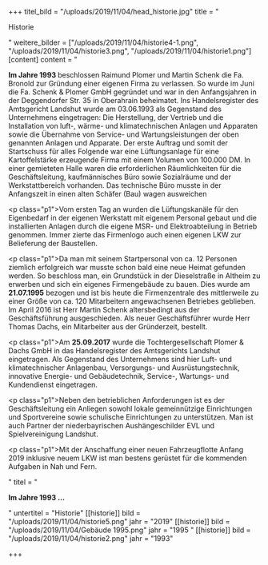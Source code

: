 +++
titel_bild = "/uploads/2019/11/04/head_historie.jpg"
title = "<p>Historie</p>"
weitere_bilder = ["/uploads/2019/11/04/historie4-1.png", "/uploads/2019/11/04/historie3.png", "/uploads/2019/11/04/historie1.png"]
[content]
content = "<p><strong>Im Jahre 1993 </strong>beschlossen Raimund Plomer und Martin Schenk die Fa. Bronold zur Gründung einer eigenen Firma zu verlassen. So wurde im Juni die Fa. Schenk &amp; Plomer GmbH gegründet und war in den Anfangsjahren in der Deggendorfer Str. 35 in Oberahrain beheimatet. Ins Handelsregister des Amtsgericht Landshut wurde am 03.06.1993 als Gegenstand des Unternehmens eingetragen: Die Herstellung, der Vertrieb und die Installation von luft-, wärme- und klimatechnischen Anlagen und Apparaten sowie die Übernahme von Service- und Wartungsleistungen der oben genannten Anlagen und Apparate. Der erste Auftrag und somit der Startschuss für alles Folgende war eine Lüftungsanlage für eine Kartoffelstärke erzeugende Firma mit einem Volumen von 100.000 DM. In einer gemieteten Halle waren die erforderlichen Räumlichkeiten für die Geschäftsleitung, kaufmännisches Büro sowie Sozialräume und der Werkstattbereich vorhanden. Das technische Büro musste in der Anfangszeit in einen alten Schäfer (Bau) wagen ausweichen</p><p class=\"p1\">Vom ersten Tag an wurden die Lüftungskanäle für den Eigenbedarf in der eigenen Werkstatt mit eigenem Personal gebaut und die installierten Anlagen durch die eigene MSR- und Elektroabteilung in Betrieb genommen. Immer zierte das Firmenlogo auch einen eigenen LKW zur Belieferung der Baustellen.</p><p class=\"p1\">Da man mit seinem Startpersonal von ca. 12 Personen ziemlich erfolgreich war musste schon bald eine neue Heimat gefunden werden. So beschloss man, ein Grundstück in der Dieselstraße in Altheim zu erwerben und sich ein eigenes Firmengebäude zu bauen. Dies wurde am <strong>21.07.1995</strong> bezogen und ist bis heute die Firmenzentrale des mittlerweile zu einer Größe von ca. 120 Mitarbeitern angewachsenen Betriebes geblieben. Im April 2016 ist Herr Martin Schenk altersbedingt aus der Geschäftsführung ausgeschieden. Als neuer Geschäftsführer wurde Herr Thomas Dachs, ein Mitarbeiter aus der Gründerzeit, bestellt.</p><p class=\"p1\">Am <strong>25.09.2017</strong> wurde die Tochtergesellschaft Plomer &amp; Dachs GmbH in das Handelsregister des Amtsgerichts Landshut eingetragen. Als Gegenstand des Unternehmens sind hier Luft- und klimatechnischer Anlagenbau, Versorgungs- und Ausrüstungstechnik, innovative Energie- und Gebäudetechnik, Service-, Wartungs- und Kundendienst eingetragen.</p><p class=\"p1\">Neben den betrieblichen Anforderungen ist es der Geschäftsleitung ein Anliegen sowohl lokale gemeinnützige Einrichtungen und Sportvereine sowie schulische Einrichtungen zu unterstützen. Man ist auch Partner der niederbayrischen Aushängeschilder EVL und Spielvereinigung Landshut.</p><p class=\"p1\">Mit der Anschaffung einer neuen Fahrzeugflotte Anfang 2019 inklusive neuem LKW ist man bestens gerüstet für die kommenden Aufgaben in Nah und Fern.</p>"
titel = "<p><strong>Im Jahre 1993 ...</strong></p>"
untertitel = "Historie"
[[historie]]
bild = "/uploads/2019/11/04/historie5.png"
jahr = "2019"
[[historie]]
bild = "/uploads/2019/11/04/Gebäude 1995.png"
jahr = "1995 "
[[historie]]
bild = "/uploads/2019/11/04/historie2.png"
jahr = "1993"

+++
